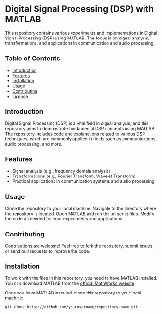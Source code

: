 # Digital Signal Processing (DSP) with MATLAB

This repository contains various experiments and implementations in Digital Signal Processing (DSP) using MATLAB. The focus is on signal analysis, transformations, and applications in communication and audio processing.

## Table of Contents
- [Introduction](#introduction)
- [Features](#features)
- [Installation](#installation)
- [Usage](#usage)
- [Contributing](#contributing)
- [License](#license)

## Introduction

Digital Signal Processing (DSP) is a vital field in signal analysis, and this repository aims to demonstrate fundamental DSP concepts using MATLAB. The repository includes code and explanations related to various DSP techniques, which are commonly applied in fields such as communications, audio processing, and more.

## Features

- Signal analysis (e.g., frequency domain analysis)
- Transformations (e.g., Fourier Transform, Wavelet Transform)
- Practical applications in communication systems and audio processing

## Usage
Clone the repository to your local machine.
Navigate to the directory where the repository is located.
Open MATLAB and run the .m script files.
Modify the code as needed for your experiments and applications.

## Contributing
Contributions are welcome! Feel free to fork the repository, submit issues, or send pull requests to improve the code.

## Installation

To work with the files in this repository, you need to have MATLAB installed. You can download MATLAB from the [official MathWorks website](https://www.mathworks.com/products/matlab.html).

Once you have MATLAB installed, clone this repository to your local machine:

```bash
git clone https://github.com/yourusername/repository-name.git


